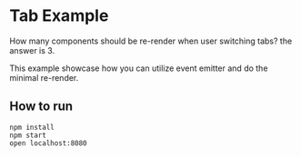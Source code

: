 # Tab Example

How many components should be re-render when user switching tabs? the answer is 3.

This example showcase how you can utilize event emitter and do the minimal re-render.

## How to run
```
npm install
npm start
open localhost:8080
```

